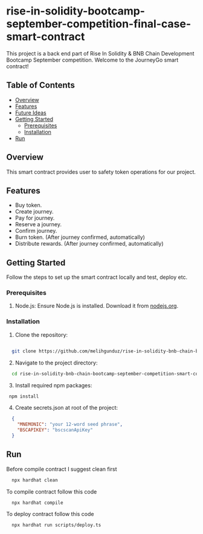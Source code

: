 # rise-in-solidity-bootcamp-september-competition-final-case-smart-contract
This project is a back end part of Rise In Solidity & BNB Chain Development Bootcamp September competition.
Welcome to the JourneyGo smart contract!

## Table of Contents

- [Overview](#overview)
- [Features](#features)
- [Future Ideas](#future-ideas)
- [Getting Started](#getting-started)
  - [Prerequisites](#prerequisites)
  - [Installation](#installation)
- [Run](#run)


## Overview

This smart contract provides user to safety token operations for our project.

## Features

- Buy token.
- Create journey.
- Pay for journey.
- Reserve a journey.
- Confirm journey.
- Burn token. (After journey confirmed, automatically)
- Distribute rewards. (After journey confirmed, automatically)

## Getting Started

Follow the steps to set up the smart contract locally and test, deploy etc.

### Prerequisites

1. Node.js: Ensure Node.js is installed. Download it from [nodejs.org](https://nodejs.org/).

### Installation

1. Clone the repository:

```bash

  git clone https://github.com/melihgunduz/rise-in-solidity-bnb-chain-bootcamp-september-competition-smart-contract.git
```

2. Navigate to the project directory:

```bash
  cd rise-in-solidity-bnb-chain-bootcamp-september-competition-smart-contract
```

3. Install required npm packages:

```bash
 npm install
```
4. Create secrets.json at root of the project:
```json
  {
    "MNEMONIC": "your 12-word seed phrase",
    "BSCAPIKEY": "bscscanApiKey"
  }
```

## Run
Before compile contract I suggest clean first
```bash
  npx hardhat clean
```
To compile contract follow this code
```bash
  npx hardhat compile
```
To deploy contract follow this code
```bash
  npx hardhat run scripts/deploy.ts
```

